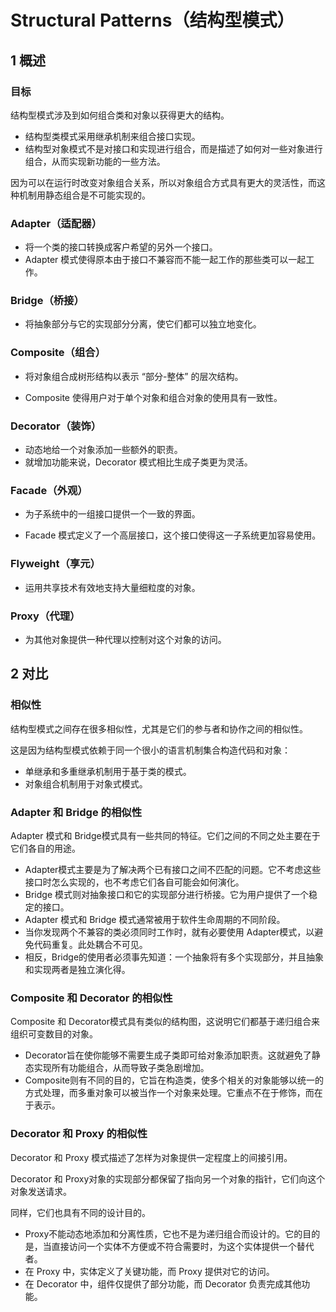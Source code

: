 # Structural Patterns（结构型模式）

## 1 概述
### 目标
结构型模式涉及到如何组合类和对象以获得更大的结构。

- 结构型类模式采用继承机制来组合接口实现。
- 结构型对象模式不是对接口和实现进行组合，而是描述了如何对一些对象进行组合，从而实现新功能的一些方法。

因为可以在运行时改变对象组合关系，所以对象组合方式具有更大的灵活性，而这种机制用静态组合是不可能实现的。

### **Adapter（适配器）**

- 将一个类的接口转换成客户希望的另外一个接口。
- Adapter 模式使得原本由于接口不兼容而不能一起工作的那些类可以一起工作。


### **Bridge（桥接）**

- 将抽象部分与它的实现部分分离，使它们都可以独立地变化。


### **Composite（组合）**

- 将对象组合成树形结构以表示 “部分-整体” 的层次结构。

- Composite 使得用户对于单个对象和组合对象的使用具有一致性。


### **Decorator（装饰）**

- 动态地给一个对象添加一些额外的职责。
- 就增加功能来说，Decorator 模式相比生成子类更为灵活。

### **Facade（外观）**

- 为子系统中的一组接口提供一个一致的界面。

- Facade 模式定义了一个高层接口，这个接口使得这一子系统更加容易使用。

### **Flyweight（享元）**

- 运用共享技术有效地支持大量细粒度的对象。


### **Proxy（代理）**

- 为其他对象提供一种代理以控制对这个对象的访问。


## 2 对比
### 相似性
结构型模式之间存在很多相似性，尤其是它们的参与者和协作之间的相似性。

这是因为结构型模式依赖于同一个很小的语言机制集合构造代码和对象：

- 单继承和多重继承机制用于基于类的模式。
- 对象组合机制用于对象式模式。

### **Adapter 和 Bridge 的相似性**

Adapter 模式和 Bridge模式具有一些共同的特征。它们之间的不同之处主要在于它们各自的用途。
* Adapter模式主要是为了解决两个已有接口之间不匹配的问题。它不考虑这些接口时怎么实现的，也不考虑它们各自可能会如何演化。
* Bridge 模式则对抽象接口和它的实现部分进行桥接。它为用户提供了一个稳定的接口。
* Adapter 模式和 Bridge 模式通常被用于软件生命周期的不同阶段。
* 当你发现两个不兼容的类必须同时工作时，就有必要使用 Adapter模式，以避免代码重复。此处耦合不可见。
* 相反，Bridge的使用者必须事先知道：一个抽象将有多个实现部分，并且抽象和实现两者是独立演化得。

### **Composite 和 Decorator 的相似性**

Composite 和 Decorator模式具有类似的结构图，这说明它们都基于递归组合来组织可变数目的对象。
* Decorator旨在使你能够不需要生成子类即可给对象添加职责。这就避免了静态实现所有功能组合，从而导致子类急剧增加。
* Composite则有不同的目的，它旨在构造类，使多个相关的对象能够以统一的方式处理，而多重对象可以被当作一个对象来处理。它重点不在于修饰，而在于表示。

### **Decorator 和 Proxy 的相似性**

Decorator 和 Proxy 模式描述了怎样为对象提供一定程度上的间接引用。

Decorator 和 Proxy对象的实现部分都保留了指向另一个对象的指针，它们向这个对象发送请求。

同样，它们也具有不同的设计目的。

* Proxy不能动态地添加和分离性质，它也不是为递归组合而设计的。它的目的是，当直接访问一个实体不方便或不符合需要时，为这个实体提供一个替代者。
* 在 Proxy 中，实体定义了关键功能，而 Proxy 提供对它的访问。
* 在 Decorator 中，组件仅提供了部分功能，而 Decorator 负责完成其他功能。
